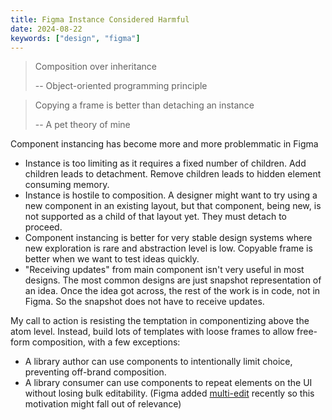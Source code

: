 ```yaml
---
title: Figma Instance Considered Harmful
date: 2024-08-22
keywords: ["design", "figma"]
---
```


> Composition over inheritance
>
> -- Object-oriented programming principle

> Copying a frame is better than detaching an instance
>
> -- A pet theory of mine

Component instancing has become more and more problemmatic in Figma

- Instance is too limiting as it requires a fixed number of children. Add children leads to detachment. Remove children leads to hidden element consuming memory.
- Instance is hostile to composition. A designer might want to try using a new component in an existing layout, but that component, being new, is not supported as a child of that layout yet. They must detach to proceed.
- Component instancing is better for very stable design systems where new exploration is rare and abstraction level is low. Copyable frame is better when we want to test ideas quickly.
- "Receiving updates" from main component isn't very useful in most designs. The most common designs are just snapshot representation of an idea. Once the idea got across, the rest of the work is in code, not in Figma. So the snapshot does not have to receive updates.

My call to action is resisting the temptation in componentizing above the atom level. Instead, build lots of templates with loose frames to allow free-form composition, with a few exceptions:

- A library author can use components to intentionally limit choice, preventing off-brand composition.
- A library consumer can use components to repeat elements on the UI without losing bulk editability. (Figma added [multi-edit](https://help.figma.com/hc/en-us/articles/21635177948567-Edit-objects-on-the-canvas-in-bulk) recently so this motivation might fall out of relevance)





